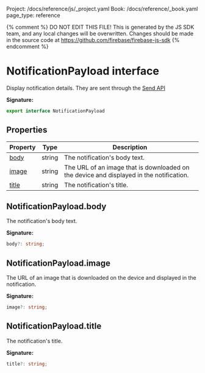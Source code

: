 Project: /docs/reference/js/_project.yaml
Book: /docs/reference/_book.yaml
page_type: reference

{% comment %}
DO NOT EDIT THIS FILE!
This is generated by the JS SDK team, and any local changes will be
overwritten. Changes should be made in the source code at
https://github.com/firebase/firebase-js-sdk
{% endcomment %}

# NotificationPayload interface
Display notification details. They are sent through the [Send API](https://firebase.google.com/docs/reference/fcm/rest/v1/projects.messages#notification)

<b>Signature:</b>

```typescript
export interface NotificationPayload 
```

## Properties

|  Property | Type | Description |
|  --- | --- | --- |
|  [body](./messaging_sw.notificationpayload.md#notificationpayloadbody) | string | The notification's body text. |
|  [image](./messaging_sw.notificationpayload.md#notificationpayloadimage) | string | The URL of an image that is downloaded on the device and displayed in the notification. |
|  [title](./messaging_sw.notificationpayload.md#notificationpayloadtitle) | string | The notification's title. |

## NotificationPayload.body

The notification's body text.

<b>Signature:</b>

```typescript
body?: string;
```

## NotificationPayload.image

The URL of an image that is downloaded on the device and displayed in the notification.

<b>Signature:</b>

```typescript
image?: string;
```

## NotificationPayload.title

The notification's title.

<b>Signature:</b>

```typescript
title?: string;
```
